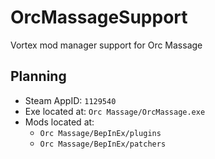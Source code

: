 # OrcMassageSupport
Vortex mod manager support for Orc Massage

## Planning
- Steam AppID: `1129540`
- Exe located at: `Orc Massage/OrcMassage.exe`
- Mods located at: 
    - `Orc Massage/BepInEx/plugins`
    - `Orc Massage/BepInEx/patchers`

